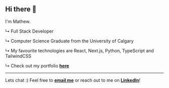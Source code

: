 ## Hi there 👋

I'm Mathew.

↳ Full Stack Developer

↳ Computer Science Graduate from the University of Calgary

↳ My favourite technologies are React, Next.js, Python, TypeScript and TailwindCSS

↳ Check out my portfolio **[here](https://mathew-luong.github.io/)**

---

Lets chat :) Feel free to **[email me](mailto:mathewluong7@gmail.com)** or reach out to me on **[LinkedIn](https://www.linkedin.com/in/mathew-luong/)**!
<!--
**mathew-luong/mathew-luong** is a ✨ _special_ ✨ repository because its `README.md` (this file) appears on your GitHub profile.

Here are some ideas to get you started:

- 🔭 I’m currently working on ...
- 🌱 I’m currently learning ...
- 👯 I’m looking to collaborate on ...
- 🤔 I’m looking for help with ...
- 💬 Ask me about ...
- 📫 How to reach me: ...
- 😄 Pronouns: ...
- ⚡ Fun fact: ...
-->
